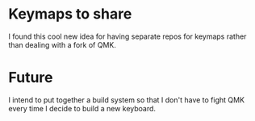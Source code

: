 # Keymaps to share
I found this cool new idea for having separate repos for keymaps rather than dealing with a fork of QMK.

# Future
I intend to put together a build system so that I don't have to fight QMK every time I decide to build a new keyboard.
